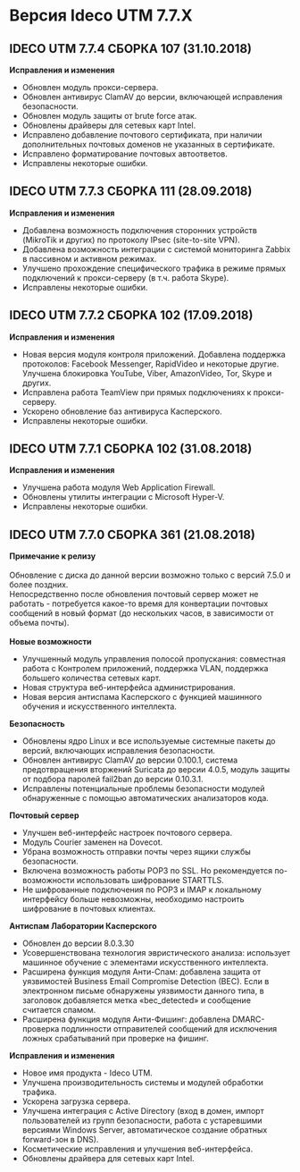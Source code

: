 # Версия Ideco UTM 7.7.X

## **IDECO UTM 7.7.4 СБОРКА 107 (31.10.2018)**

**Исправления и изменения**

* Обновлен модуль прокси-сервера.
* Обновлен антивирус ClamAV до версии, включающей исправления безопасности.
* Обновлен модуль защиты от brute force атак.
* Обновлены драйверы для сетевых карт Intel.
* Исправлено добавление почтового сертификата, при наличии дополнительных почтовых доменов не указанных в сертификате.
* Исправлено форматирование почтовых автоответов.
* Исправлены некоторые ошибки.

## **IDECO UTM 7.7.3 СБОРКА 111 (28.09.2018)**

**Исправления и изменения**

* Добавлена возможность подключения сторонних устройств (MikroTik и других) по протоколу IPsec (site-to-site VPN).
* Добавлена возможность интеграции с системой мониторинга Zabbix в пассивном и активном режимах.
* Улучшено прохождение специфического трафика в режиме прямых подключений к прокси-серверу (в т.ч. работа Skype).
* Исправлены некоторые ошибки.

## **IDECO UTM 7.7.2 СБОРКА 102 (17.09.2018)**

**Исправления и изменения**

* Новая версия модуля контроля приложений. Добавлена поддержка протоколов: Facebook Messenger, RapidVideo и некоторые другие. Улучшена блокировка YouTube, Viber, AmazonVideo, Tor, Skype и других.
* Исправлена работа TeamView при прямых подключениях к прокси-серверу.
* Ускорено обновление баз антивируса Касперского.
* Исправлены некоторые ошибки.

## **IDECO UTM 7.7.1 СБОРКА 102 (31.08.2018)**

**Исправления и изменения**

* Улучшена работа модуля Web Application Firewall.
* Обновлены утилиты интеграции с Microsoft Hyper-V.
* Исправлены некоторые ошибки.

## **IDECO UTM 7.7.0 СБОРКА 361 (21.08.2018)**

**Примечание к релизу**\
\
Обновление с диска до данной версии возможно только с версий 7.5.0 и более поздних.\
Непосредственно после обновления почтовый сервер может не работать - потребуется какое-то время для конвертации почтовых сообщений в новый формат (до нескольких часов, в зависимости от объема почты).\
\
**Новые возможности**

* Улучшенный модуль управления полосой пропускания: совместная работа с Контролем приложений, поддержка VLAN, поддержка большего количества сетевых карт.
* Новая структура веб-интерфейса администрирования.
* Новая версия антиспама Касперского с функцией машинного обучения и искусственного интеллекта.

**Безопасность**

* Обновлены ядро Linux и все используемые системные пакеты до версий, включающих исправления безопасности.
* Обновлен антивирус ClamAV до версии 0.100.1, система предотвращения вторжений Suricata до версии 4.0.5, модуль защиты от подбора паролей fail2ban до версии 0.10.3.1.
* Исправлены потенциальные проблемы безопасности модулей обнаруженные с помощью автоматических анализаторов кода.

**Почтовый сервер**

* Улучшен веб-интерфейс настроек почтового сервера.
* Модуль Courier заменен на Dovecot.
* Убрана возможность отправки почты через ящики службы безопасности.
* Включена возможность работы POP3 по SSL. Но рекомендуется по-возможности использовать шифрование STARTTLS.
* Не шифрованные подключения по POP3 и IMAP к локальному интерфейсу больше невозможны, необходимо настроить шифрование в почтовых клиентах.

**Антиспам Лаборатории Касперского**

* Обновлен до версии 8.0.3.30
* Усовершенствована технология эвристического анализа: использует машинное обучение с элементами искусственного интеллекта.
* Расширена функция модуля Анти-Спам: добавлена защита от уязвимостей Business Email Compromise Detection (BEC). Если в электронном письме обнаружены уязвимости данного типа, в заголовок добавляется метка «bec\_detected» и сообщение считается спамом.
* Расширена функция модуля Анти-Фишинг: добавлена DMARC-проверка подлинности отправителей сообщений для исключения ложных срабатываний при проверке на фишинг.

**Исправления и изменения**

* Новое имя продукта - Ideco UTM.
* Улучшена производительность системы и модулей обработки трафика.
* Ускорена загрузка сервера.
* Улучшена интеграция с Active Directory (вход в домен, импорт пользователей из групп безопасности, работа с устаревшими версиями Windows Server, автоматическое создание обратных forward-зон в DNS).
* Косметические исправления и улучшения веб-интерфейса.
* Обновлены драйвера для сетевых карт Intel.
